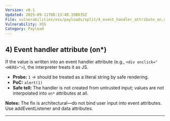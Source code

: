 ```yaml
---
Version: v0.1
Updated: 2025-09-11T08:13:40.198035Z
File: vulnerabilities/xss/payloads/split/4_event_handler_attribute_on.md
Vulnerability: XSS
Category: Payload
---
```

## 4) **Event handler attribute** (on\*)
If the value is written into an event handler attribute (e.g., `<div onclick="<HERE>">`), the interpreter treats it as JS.

- **Probe:** `1` → should be treated as a literal string by safe rendering.
- **PoC:** `alert(1)`
- **Safe tell:** The handler is not created from untrusted input; values are not interpolated into `on*` attributes at all.

**Notes:** The fix is architectural—do not bind user input into event attributes. Use addEventListener and data attributes.

---